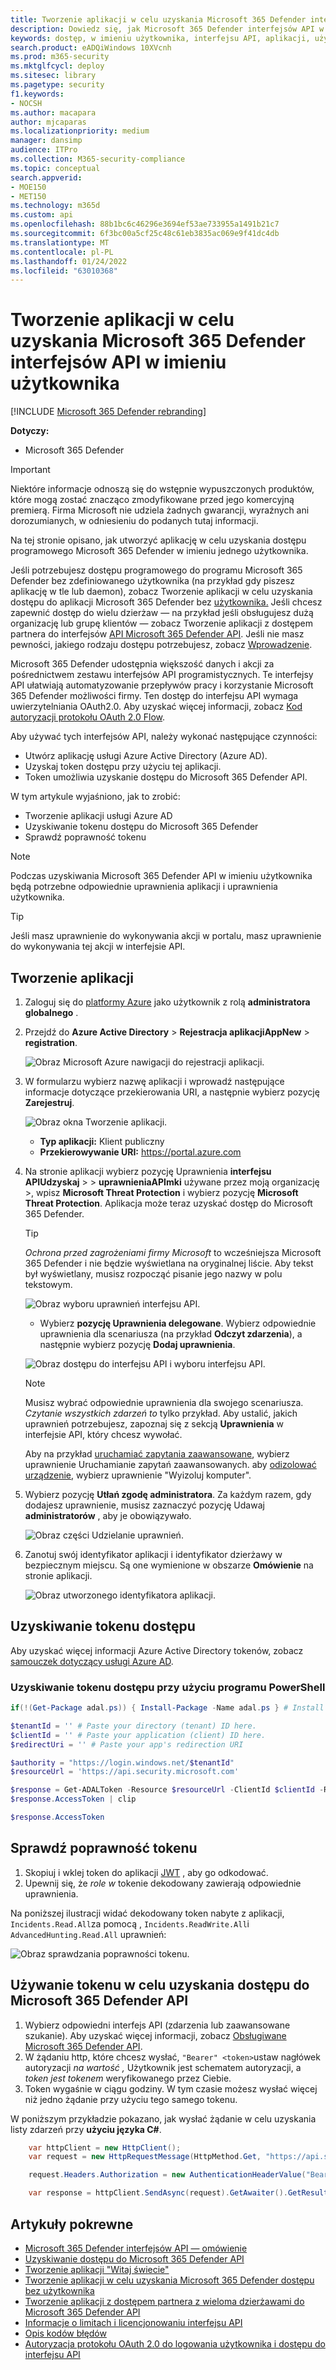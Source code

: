 ```yaml
---
title: Tworzenie aplikacji w celu uzyskania Microsoft 365 Defender interfejsów API w imieniu użytkownika
description: Dowiedz się, jak Microsoft 365 Defender interfejsów API w imieniu użytkownika.
keywords: dostęp, w imieniu użytkownika, interfejsu API, aplikacji, użytkownika, tokenu dostępu, tokenu,
search.product: eADQiWindows 10XVcnh
ms.prod: m365-security
ms.mktglfcycl: deploy
ms.sitesec: library
ms.pagetype: security
f1.keywords:
- NOCSH
ms.author: macapara
author: mjcaparas
ms.localizationpriority: medium
manager: dansimp
audience: ITPro
ms.collection: M365-security-compliance
ms.topic: conceptual
search.appverid:
- MOE150
- MET150
ms.technology: m365d
ms.custom: api
ms.openlocfilehash: 88b1bc6c46296e3694ef53ae733955a1491b21c7
ms.sourcegitcommit: 6f3bc00a5cf25c48c61eb3835ac069e9f41dc4db
ms.translationtype: MT
ms.contentlocale: pl-PL
ms.lasthandoff: 01/24/2022
ms.locfileid: "63010368"
---
```

# <a name="create-an-app-to-access-microsoft-365-defender-apis-on-behalf-of-a-user"></a>Tworzenie aplikacji w celu uzyskania Microsoft 365 Defender interfejsów API w imieniu użytkownika

[!INCLUDE [Microsoft 365 Defender rebranding](../includes/microsoft-defender.md)]

**Dotyczy:**

- Microsoft 365 Defender

> [!IMPORTANT]
> Niektóre informacje odnoszą się do wstępnie wypuszczonych produktów, które mogą zostać znacząco zmodyfikowane przed jego komercyjną premierą. Firma Microsoft nie udziela żadnych gwarancji, wyraźnych ani dorozumianych, w odniesieniu do podanych tutaj informacji.

Na tej stronie opisano, jak utworzyć aplikację w celu uzyskania dostępu programowego Microsoft 365 Defender w imieniu jednego użytkownika.

Jeśli potrzebujesz dostępu programowego do programu Microsoft 365 Defender bez zdefiniowanego użytkownika (na przykład gdy piszesz aplikację w tle lub daemon), zobacz Tworzenie aplikacji w celu uzyskania dostępu do aplikacji Microsoft 365 Defender bez [użytkownika.](api-create-app-web.md) Jeśli chcesz zapewnić dostęp do wielu dzierżaw — na przykład jeśli obsługujesz dużą organizację lub grupę klientów — zobacz Tworzenie aplikacji z dostępem partnera do interfejsów [API Microsoft 365 Defender API](api-partner-access.md). Jeśli nie masz pewności, jakiego rodzaju dostępu potrzebujesz, zobacz [Wprowadzenie](api-access.md).

Microsoft 365 Defender udostępnia większość danych i akcji za pośrednictwem zestawu interfejsów API programistycznych. Te interfejsy API ułatwiają automatyzowanie przepływów pracy i korzystanie Microsoft 365 Defender możliwości firmy. Ten dostęp do interfejsu API wymaga uwierzytelniania OAuth2.0. Aby uzyskać więcej informacji, zobacz [Kod autoryzacji protokołu OAuth 2.0 Flow](/azure/active-directory/develop/active-directory-v2-protocols-oauth-code).

Aby używać tych interfejsów API, należy wykonać następujące czynności:

- Utwórz aplikację usługi Azure Active Directory (Azure AD).
- Uzyskaj token dostępu przy użyciu tej aplikacji.
- Token umożliwia uzyskanie dostępu do Microsoft 365 Defender API.

W tym artykule wyjaśniono, jak to zrobić:

- Tworzenie aplikacji usługi Azure AD
- Uzyskiwanie tokenu dostępu do Microsoft 365 Defender
- Sprawdź poprawność tokenu

> [!NOTE]
> Podczas uzyskiwania Microsoft 365 Defender API w imieniu użytkownika będą potrzebne odpowiednie uprawnienia aplikacji i uprawnienia użytkownika.

> [!TIP]
> Jeśli masz uprawnienie do wykonywania akcji w portalu, masz uprawnienie do wykonywania tej akcji w interfejsie API.

## <a name="create-an-app"></a>Tworzenie aplikacji

1. Zaloguj się do [platformy Azure](https://portal.azure.com) jako użytkownik z rolą **administratora globalnego** .

2. Przejdź do **Azure Active Directory** >  **Rejestracja aplikacjiAppNew** >  **registration**.

   ![Obraz Microsoft Azure nawigacji do rejestracji aplikacji.](../../media/atp-azure-new-app2.png)

3. W formularzu wybierz nazwę aplikacji i wprowadź następujące informacje dotyczące przekierowania URI, a następnie wybierz pozycję **Zarejestruj**.

   ![Obraz okna Tworzenie aplikacji.](../../media/nativeapp-create2.PNG)

   - **Typ aplikacji:** Klient publiczny
   - **Przekierowywanie URI:** https://portal.azure.com

4. Na stronie aplikacji wybierz pozycję Uprawnienia **interfejsu APIUdzyskaj** >  >  **uprawnieniaAPImki** używane przez moją organizację >, wpisz **Microsoft Threat Protection** i wybierz pozycję **Microsoft Threat Protection**. Aplikacja może teraz uzyskać dostęp do Microsoft 365 Defender.

   > [!TIP]
   > *Ochrona przed zagrożeniami firmy Microsoft* to wcześniejsza Microsoft 365 Defender i nie będzie wyświetlana na oryginalnej liście. Aby tekst był wyświetlany, musisz rozpocząć pisanie jego nazwy w polu tekstowym.

   ![Obraz wyboru uprawnień interfejsu API.](../../media/apis-in-my-org-tab.PNG)

   - Wybierz **pozycję Uprawnienia delegowane**. Wybierz odpowiednie uprawnienia dla scenariusza (na przykład **Odczyt zdarzenia**), a następnie wybierz pozycję **Dodaj uprawnienia**.

   ![Obraz dostępu do interfejsu API i wyboru interfejsu API.](../../media/request-api-permissions-delegated.PNG)

    > [!NOTE]
    > Musisz wybrać odpowiednie uprawnienia dla swojego scenariusza. *Czytanie wszystkich zdarzeń to* tylko przykład. Aby ustalić, jakich uprawnień potrzebujesz, zapoznaj się z sekcją **Uprawnienia** w interfejsie API, który chcesz wywołać.
    >
    > Aby na przykład [uruchamiać zapytania zaawansowane](api-advanced-hunting.md), wybierz uprawnienie Uruchamianie zapytań zaawansowanych. aby [odizolować urządzenie](/windows/security/threat-protection/microsoft-defender-atp/isolate-machine), wybierz uprawnienie "Wyizoluj komputer".

5. Wybierz pozycję **Utłań zgodę administratora**. Za każdym razem, gdy dodajesz uprawnienie, musisz zaznaczyć pozycję Udawaj **administratorów** , aby je obowiązywało.

   ![Obraz części Udzielanie uprawnień.](../../media/grant-consent-delegated.PNG)

6. Zanotuj swój identyfikator aplikacji i identyfikator dzierżawy w bezpiecznym miejscu. Są one wymienione w obszarze **Omówienie** na stronie aplikacji.

   ![Obraz utworzonego identyfikatora aplikacji.](../../media/app-and-tenant-ids.png)

## <a name="get-an-access-token"></a>Uzyskiwanie tokenu dostępu

Aby uzyskać więcej informacji Azure Active Directory tokenów, zobacz [samouczek dotyczący usługi Azure AD](/azure/active-directory/develop/active-directory-v2-protocols-oauth-client-creds).

### <a name="get-an-access-token-using-powershell"></a>Uzyskiwanie tokenu dostępu przy użyciu programu PowerShell

```PowerShell
if(!(Get-Package adal.ps)) { Install-Package -Name adal.ps } # Install the ADAL.PS package in case it's not already present

$tenantId = '' # Paste your directory (tenant) ID here.
$clientId = '' # Paste your application (client) ID here.
$redirectUri = '' # Paste your app's redirection URI

$authority = "https://login.windows.net/$tenantId"
$resourceUrl = 'https://api.security.microsoft.com'

$response = Get-ADALToken -Resource $resourceUrl -ClientId $clientId -RedirectUri $redirectUri -Authority $authority -PromptBehavior:Always
$response.AccessToken | clip

$response.AccessToken
```

## <a name="validate-the-token"></a>Sprawdź poprawność tokenu

1. Skopiuj i wklej token do aplikacji [JWT](https://jwt.ms) , aby go odkodować.
1. Upewnij się, że *role w* tokenie dekodowany zawierają odpowiednie uprawnienia.

Na poniższej ilustracji widać dekodowany token nabyte z aplikacji, ```Incidents.Read.All```za pomocą , ```Incidents.ReadWrite.All```i ```AdvancedHunting.Read.All``` uprawnień:

![Obraz sprawdzania poprawności tokenu.](../../media/webapp-decoded-token.png)

## <a name="use-the-token-to-access-the-microsoft-365-defender-api"></a>Używanie tokenu w celu uzyskania dostępu do Microsoft 365 Defender API

1. Wybierz odpowiedni interfejs API (zdarzenia lub zaawansowane szukanie). Aby uzyskać więcej informacji, zobacz [Obsługiwane Microsoft 365 Defender API](api-supported.md).
2. W żądaniu http, które chcesz wysłać, `"Bearer" <token>`ustaw nagłówek autoryzacji *na wartość ,* Użytkownik jest schematem autoryzacji, a *token jest tokenem* weryfikowanego przez Ciebie.
3. Token wygaśnie w ciągu godziny. W tym czasie możesz wysłać więcej niż jedno żądanie przy użyciu tego samego tokenu.

W poniższym przykładzie pokazano, jak wysłać żądanie w celu uzyskania listy zdarzeń przy **użyciu języka C#**.

```C#
    var httpClient = new HttpClient();
    var request = new HttpRequestMessage(HttpMethod.Get, "https://api.security.microsoft.com/api/incidents");

    request.Headers.Authorization = new AuthenticationHeaderValue("Bearer", token);

    var response = httpClient.SendAsync(request).GetAwaiter().GetResult();
```

## <a name="related-articles"></a>Artykuły pokrewne

- [Microsoft 365 Defender interfejsów API — omówienie](api-overview.md)
- [Uzyskiwanie dostępu do Microsoft 365 Defender API](api-access.md)
- [Tworzenie aplikacji "Witaj świecie"](api-hello-world.md)
- [Tworzenie aplikacji w celu uzyskania Microsoft 365 Defender dostępu bez użytkownika](api-create-app-web.md)
- [Tworzenie aplikacji z dostępem partnera z wieloma dzierżawami do Microsoft 365 Defender API](api-partner-access.md)
- [Informacje o limitach i licencjonowaniu interfejsu API](api-terms.md)
- [Opis kodów błędów](api-error-codes.md)
- [Autoryzacja protokołu OAuth 2.0 do logowania użytkownika i dostępu do interfejsu API](/azure/active-directory/develop/active-directory-v2-protocols-oauth-code)

